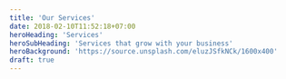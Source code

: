 ```yaml
---
title: 'Our Services'
date: 2018-02-10T11:52:18+07:00
heroHeading: 'Services'
heroSubHeading: 'Services that grow with your business'
heroBackground: 'https://source.unsplash.com/eluzJSfkNCk/1600x400'
draft: true
---
```

